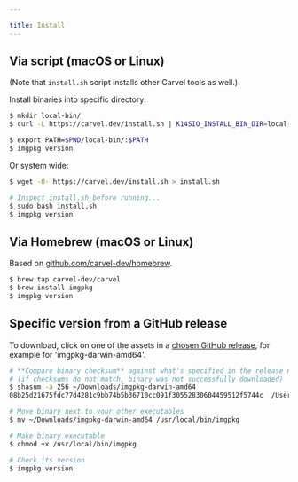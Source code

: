 ```yaml
---

title: Install
---
```


## Via script (macOS or Linux)

(Note that `install.sh` script installs other Carvel tools as well.)

Install binaries into specific directory:

```bash
$ mkdir local-bin/
$ curl -L https://carvel.dev/install.sh | K14SIO_INSTALL_BIN_DIR=local-bin bash

$ export PATH=$PWD/local-bin/:$PATH
$ imgpkg version
```

Or system wide:

```bash
$ wget -O- https://carvel.dev/install.sh > install.sh

# Inspect install.sh before running...
$ sudo bash install.sh
$ imgpkg version
```

## Via Homebrew (macOS or Linux)

Based on [github.com/carvel-dev/homebrew](https://github.com/carvel-dev/homebrew).

```bash
$ brew tap carvel-dev/carvel
$ brew install imgpkg
$ imgpkg version
```

## Specific version from a GitHub release

To download, click on one of the assets in a [chosen GitHub release](https://github.com/carvel-dev/imgpkg/releases), for example for 'imgpkg-darwin-amd64'.

```bash
# **Compare binary checksum** against what's specified in the release notes
# (if checksums do not match, binary was not successfully downloaded)
$ shasum -a 256 ~/Downloads/imgpkg-darwin-amd64
08b25d21675fdc77d4281c9bb74b5b36710cc091f30552830604459512f5744c  /Users/pivotal/Downloads/imgpkg-darwin-amd64

# Move binary next to your other executables
$ mv ~/Downloads/imgpkg-darwin-amd64 /usr/local/bin/imgpkg

# Make binary executable
$ chmod +x /usr/local/bin/imgpkg

# Check its version
$ imgpkg version
```
